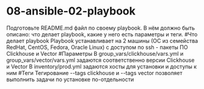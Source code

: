 # 08-ansible-02-playbook
Подготовьте README.md файл по своему playbook. В нём должно быть описано: что делает playbook, какие у него есть параметры и теги.
#Что делает playbook
Playbook устанавливает на 2 машины (ОС из семейства RedHat, CentOS, Fedora, Oracle Linux) с доступом по ssh  - пакеты ПО Clickhouse и Vector
#Параметры
В group_vars/clickhouse/vars.yml и group_vars/vector/vars.yml  задаются соответственно версии Clickhouse и Vector
В inventory/prod.yml задаются хосты для установки и доступы к ним
#Теги
Тегирование --tags clickhouse и --tags vector позволяет выполнить задачи по установке по-отдельности
